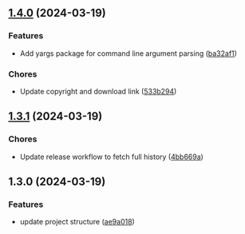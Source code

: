 

## [1.4.0](https://github.com/paulofellix/awsp/compare/v1.3.1...v1.4.0) (2024-03-19)


### Features

* Add yargs package for command line argument parsing ([ba32af1](https://github.com/paulofellix/awsp/commit/ba32af17c4ad5bedf837e3d1d9f816da5b5547b1))


### Chores

* Update copyright and download link ([533b294](https://github.com/paulofellix/awsp/commit/533b2942dd2517586ac9ea542c835e01a5350fca))

## [1.3.1](https://github.com/paulofellix/awsp/compare/v1.3.0...v1.3.1) (2024-03-19)


### Chores

* Update release workflow to fetch full history ([4bb669a](https://github.com/paulofellix/awsp/commit/4bb669a87cfc0cd9f651f8142d510827b3553252))

## 1.3.0 (2024-03-19)


### Features

* update project structure ([ae9a018](https://github.com/paulofellix/awsp/commit/ae9a018b139f21a7f6e5dded617f0d94d47036b5))
